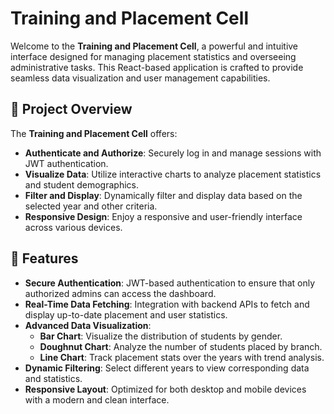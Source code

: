 # Training and Placement Cell

Welcome to the **Training and Placement Cell**, a powerful and intuitive  interface designed for managing placement statistics and overseeing administrative tasks. This React-based application is crafted to provide seamless data visualization and user management capabilities.

## 🎯 Project Overview

The **Training and Placement Cell** offers:

- **Authenticate and Authorize**: Securely log in and manage sessions with JWT authentication.
- **Visualize Data**: Utilize interactive charts to analyze placement statistics and student demographics.
- **Filter and Display**: Dynamically filter and display data based on the selected year and other criteria.
- **Responsive Design**: Enjoy a responsive and user-friendly interface across various devices.

## 🚀 Features

- **Secure Authentication**: JWT-based authentication to ensure that only authorized admins can access the dashboard.
- **Real-Time Data Fetching**: Integration with backend APIs to fetch and display up-to-date placement and user statistics.
- **Advanced Data Visualization**:
  - **Bar Chart**: Visualize the distribution of students by gender.
  - **Doughnut Chart**: Analyze the number of students placed by branch.
  - **Line Chart**: Track placement stats over the years with trend analysis.
- **Dynamic Filtering**: Select different years to view corresponding data and statistics.
- **Responsive Layout**: Optimized for both desktop and mobile devices with a modern and clean interface.

